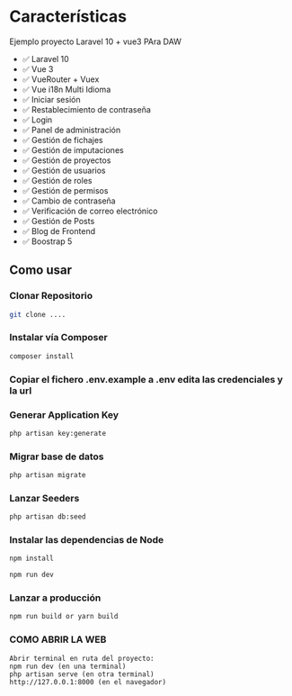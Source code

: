 # Características

Ejemplo proyecto Laravel 10 + vue3 PAra DAW

- ✅ Laravel 10
- ✅ Vue 3
- ✅ VueRouter + Vuex
- ✅ Vue i18n Multi Idioma
- ✅ Iniciar sesión
- ✅ Restablecimiento de contraseña
- ✅ Login
- ✅ Panel de administración
- ✅ Gestión de fichajes
- ✅ Gestión de imputaciones
- ✅ Gestión de proyectos
- ✅ Gestión de usuarios
- ✅ Gestión de roles
- ✅ Gestión de permisos
- ✅ Cambio de contraseña
- ✅ Verificación de correo electrónico
- ✅ Gestión de Posts
- ✅ Blog de Frontend
- ✅ Boostrap 5


## Como usar
### Clonar Repositorio 

```bash
git clone ....
```

### Instalar vía Composer

```bash
composer install
```

### Copiar el fichero .env.example  a .env edita las credenciales y la url


### Generar Application Key

```bash
php artisan key:generate
```

### Migrar base de datos

```bash
php artisan migrate
```

### Lanzar Seeders

```bash
php artisan db:seed
```

### Instalar las dependencias de Node

```bash
npm install

npm run dev
```

### Lanzar a producción

```bash
npm run build or yarn build
```

### COMO ABRIR LA WEB

```
Abrir terminal en ruta del proyecto:
npm run dev (en una terminal)
php artisan serve (en otra terminal)
http://127.0.0.1:8000 (en el navegador)
```
